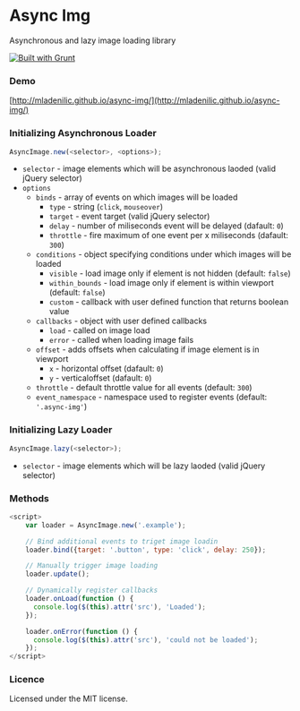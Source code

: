 # Async Img
Asynchronous and lazy image loading library

[![Built with Grunt](https://cdn.gruntjs.com/builtwith.png)](http://gruntjs.com/)
### Demo

[http://mladenilic.github.io/async-img/](http://mladenilic.github.io/async-img/)

### Initializing Asynchronous Loader

```JavaScript
AsyncImage.new(<selector>, <options>);
```

* `selector` - image elements which will be asynchronous laoded (valid jQuery selector)
* `options`
    * `binds` - array of events on which images will be loaded
        * `type` - string (`click`, `mouseover`)
        * `target` - event target (valid jQuery selector)
        * `delay` - number of miliseconds event will be delayed (dafault: `0`)
        * `throttle` - fire maximum of one event per x miliseconds (dafault: `300`)
    * `conditions` - object specifying conditions under which images will be loaded
        * `visible` - load image only if element is not hidden (default: `false`)
        * `within_bounds` - load image only if element is within viewport (default: `false`)
        * `custom` - callback with user defined function that returns boolean value
    * `callbacks` - object with user defined callbacks
        * `load` - called on image load
        * `error` - called when loading image fails
    * `offset` - adds offsets when calculating if image element is in viewport
        * `x` - horizontal offset (dafault: `0`)
        * `y` - verticaloffset (dafault: `0`)
    * `throttle` - default throttle value for all events (default: `300`)
    * `event_namespace` - namespace used to register events (default: `'.async-img'`)

### Initializing Lazy Loader

```JavaScript
AsyncImage.lazy(<selector>);
```

* `selector` - image elements which will be lazy laoded (valid jQuery selector)

### Methods

```JavaScript
<script>
    var loader = AsyncImage.new('.example');

    // Bind additional events to triget image loadin
    loader.bind({target: '.button', type: 'click', delay: 250});

    // Manually trigger image loading
    loader.update();

    // Dynamically register callbacks
    loader.onLoad(function () {
      console.log($(this).attr('src'), 'Loaded');
    });

    loader.onError(function () {
      console.log($(this).attr('src'), 'could not be loaded');
    });
</script>
```
### Licence
Licensed under the MIT license.
